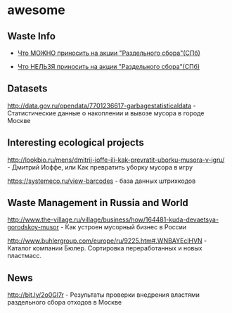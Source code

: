 # awesome

## Waste Info

* [Что МОЖНО приносить на акции "Раздельного сбора"(СПб)](https://vk.com/album-31712887_153115824) 

* [Что НЕЛЬЗЯ приносить на акции "Раздельного сбора"(СПб)](https://vk.com/album-31712887_202024656) 

## Datasets

http://data.gov.ru/opendata/7701236617-garbagestatisticaldata - Статистические данные о накоплении и вывозе мусора в городе Москве

## Interesting ecological projects

http://lookbio.ru/mens/dmitrij-ioffe-ili-kak-prevratit-uborku-musora-v-igru/ - Дмитрий Иоффе, или Как превратить уборку мусора в игру

https://systemeco.ru/view-barcodes - база данных штрихкодов

## Waste Management in Russia and World

http://www.the-village.ru/village/business/how/164481-kuda-devaetsya-gorodskoy-musor - Как устроен мусорный бизнес в России

http://www.buhlergroup.com/europe/ru/9225.htm#.WNBAYEclHVN - Каталог компании Бюлер. Сортировка переработанных и новых пластмасс.

## News
http://bit.ly/2o0Gl7r - Результаты проверки внедрения властями раздельного сбора отходов в Москве
